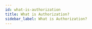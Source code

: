 ```yaml
---
id: what-is-authorization
title: What is Authorization?
sidebar_label: What is Authorization?
---
```

